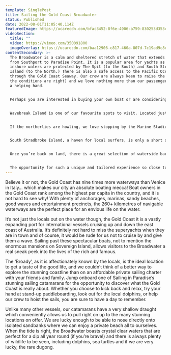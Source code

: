 ```yaml
---
template: SinglePost
title: Sailing the Gold Coast Broadwater
status: Published
date: 2022-08-01T11:05:40.114Z
featuredImage: https://ucarecdn.com/bfac3452-8f6e-4906-a759-830253d353ce/-/crop/1440x703/0,116/-/preview/
videoSection:
  title: ""
  video: https://vimeo.com/350091800
  imageOverlay: https://ucarecdn.com/baa12906-c817-460a-807d-7c19ad9c8e60/
contentSecondary: >-
  The Broadwater is a calm and sheltered stretch of water that extends north
  from Southport to Paradise Point. It is a popular area for yachts as the
  inshore waters are protected by The Spit (to the South) and South Stradbroke
  Island (to the North.) There is also a safe access to the Pacific Ocean
  through the Gold Coast Seaway. Our crew are always keen to raise the sails (if
  the conditions are right) and we love nothing more than our passengers lending
  a helping hand.


  Perhaps you are interested in buying your own boat or are considering a bareboating holiday? Or maybe you’ve just always wanted to try your hand at sailing? This is the perfect opportunity to get hands-on and see what it’s all about before delving into the deep end. Our friendly crew of two are happy to answer any questions and will look after the serious stuff so the pressure is off and you can truly enjoy your day.


  Wavebreak Island is one of our favourite spots to visit. Located just off the coastline from Labrador, it is a great spot for learner divers. Many local dive operators can be seen at the seawall, and we sometimes even see the glow of their torches from the depths below on a night dive! The island is the ideal location for a family picnic or a game of beach cricket, and we know all the best spots to swim. There is never a shortage of activities and with options to snorkel, relax on floaties, play volleyball, or simply enjoy a couple of beers, smiles are guaranteed all round.


  If the northerlies are howling, we love stopping by the Marine Stadium, more fondly known as ‘Bums Bay’, a deep, sheltered anchorage with little tidal flow, making it an ideal overnight spot for boats travelling along the coast. This inviting location was used for filming in The Pirates of the Caribbean: Dead Men Tell No Tales. Referred to by cast and crew as “the Bondi Cigar”, a version of the hulk ship known as The Dying Gull was built on a ramp at The Spit on the section of sand known as ‘The Finger.’ The ship was launched along the ramp into the Broadwater several times during the final days of the shoot. We definitely won’t stand in the way if you feel like recreating your favourite Captain Jack Sparrow scenes!


  South Stradbroke Island, a haven for local surfers, is only a short sail away. There is nothing better than escaping the hustle and bustle of the city to this pristine paradise. This 1800-hectare conservation park is just the spot to lay back on our trampolines for a stargazing session. With over 200 species of bird on the island, from big Brahminy kites and sea eagles roaming the thermals above, to kookaburras and tawny frogmouths in the treetops, a sail along the Broadwater is a must-do for any keen bird-watcher. Known by the indigenous Australians who lived in the area as Minjerribah, or ‘Island in the Sun’, we feel extremely grateful to have this little slice of heaven on our doorstep.


  Once you’re back on land, there is a great selection of waterside bars, restaurants and retail outlets should you wish to continue the party. The Sailing in Paradise crew love to grab breakfast from markets on a Saturday morning or enjoy a knock-off drink at the infamous ‘Fisho’s.’ Nestled between Bum’s Bay and the ritzy Palazzo Versace Hotel and recently upgraded Marina Mirage development, colourful fishing trawlers also sell their catch direct to the public - our kind of souvenir! 


  The opportunity for such a unique and tailored experience so close to Surfers Paradise shouldn’t be missed. With striking views over Tamborine National Park and the glow of the city lights in the distance, a private sail on the Broadwater is sure to take your breath away… and we haven’t even covered the best part of sailing - the silence! We love turning those motors off, feeling the wind in our hair and just taking in the surroundings. As the infamous Darryl Kerrigan once said, “How’s the serentity? So much serenity.”
---
```

Believe it or not, the Gold Coast has nine times more waterways than Venice in Italy… which makes our city an absolute boating mecca! Boat owners in the Gold Coast rank among the highest per capita in the country, and it is not hard to see why! With plenty of anchorages, marinas, sandy beaches, good waves and entertainment precincts, the 260+ kilometres of navigable waterways are the perfect place for an envious life on the water.

It’s not just the locals out on the water though, the Gold Coast it is a vastly expanding port for international vessels cruising up and down the east coast of Australia. It’s definitely not hard to miss the superyachts when they are in town and of course, it would be rude for us not to cruise by and give them a wave. Sailing past these spectacular boats, not to mention the enormous mansions on Sovereign Island, allows visitors to the Broadwater a real sneak peek into the lives of the rich and famous.

The ‘Broady’, as it is affectionately known by the locals, is the ideal location to get a taste of the good life, and we couldn’t think of a better way to explore the stunning coastline than on an affordable private sailing charter with your friends and family. Jump onboard one of Sailing in Paradise’s stunning sailing catamarans for the opportunity to discover what the Gold Coast is really about. Whether you choose to kick back and relax, try your hand at stand-up paddleboarding, look out for the local dolphins, or help our crew to hoist the sails, you are sure to have a day to remember.

Unlike many other vessels, our catamarans have a very shallow draught which conveniently allows us to pull right on up to the many stunning locations on offer. We are lucky enough to be able to nose directly onto isolated sandbanks where we can enjoy a private beach all to ourselves. When the tide is right, the Broadwater boasts crystal clear waters that are perfect for a dip all year round (if you’re brave!) and there is always plenty of wildlife to be seen, including dolphins, sea turtles and if we are very lucky, the rare dugong.